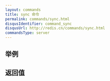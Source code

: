 ```yaml
---
layout: commands
title: sync 命令
permalink: commands/sync.html
disqusIdentifier: command_sync
disqusUrl: http://redis.cn/commands/sync.html
commandsType: server
---
```


## 举例

## 返回值
